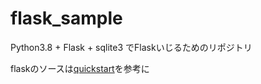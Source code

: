 # flask_sample
Python3.8 + Flask + sqlite3 でFlaskいじるためのリポジトリ

flaskのソースは[quickstart](https://flask.palletsprojects.com/en/1.1.x/quickstart/)を参考に
